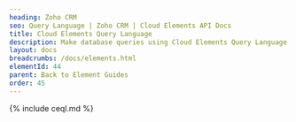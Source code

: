 ```yaml
---
heading: Zoho CRM
seo: Query Language | Zoho CRM | Cloud Elements API Docs
title: Cloud Elements Query Language
description: Make database queries using Cloud Elements Query Language.
layout: docs
breadcrumbs: /docs/elements.html
elementId: 44
parent: Back to Element Guides
order: 45
---
```


{% include ceql.md %}

